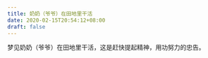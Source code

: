 ```yaml
---
title: 奶奶（爷爷）在田地里干活
date: 2020-02-15T20:54:12+08:00
draft: false
---
```


梦见奶奶（爷爷）在田地里干活，这是赶快提起精神，用功努力的忠告。

